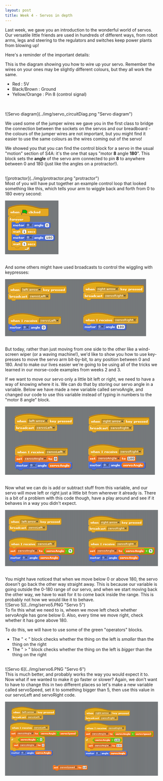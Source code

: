 ```yaml
---
layout: post
title: Week 4 - Servos in depth
---
```


Last week, we gave you an introduction to the wonderful world of servos. Our versatile little friends are used in hundreds of different ways, from robot arms, legs and steering to the regulators and switches keep power plants from blowing up!

Here's a reminder of the important details:

This is the diagram showing you how to wire up your servo. Remember the wires on your ones may be slightly different colours, but they all work the same.  

 - Red           : 5V
 - Black/Brown   : Ground
 - Yellow/Orange : Pin 8 (control signal)

<br>
<br>
![Servo diagram](../img/servo_circuitDiag.png "Servo diagram")

We used some of the jumper wires we gave you in the first class to bridge the connection between the sockets on the servos and our breadboard - the colours of the jumper wires are not important, but you might find it easier to use the same colours as the wires coming out of the servo!

We showed you that you can find the control block for a servo in the usual "motion" section of S4A: it's the one that says "motor **8** angle **180**". This block sets the **angle** of the servo arm connected to pin **8** to anywhere between 0 and 180 (just like the angles on a protractor!).

<br>
![protractor](../img/protractor.png "protractor")


<br>
Most of you will have put together an example control loop that looked something like this, which tells your arm to wiggle back and forth from 0 to 180 every second:


![servo wiggle](../img/servo_wiggle.PNG "servo wiggle")


<br>
And some others might have used broadcasts to control the wiggling with keypresses:


![Servo 1](../img/servo1.png "Servo 1")


<br>
But today, rather than just moving from one side to the other like a wind-screen wiper (or a waving machine!), we'd like to show you how to use key-presses to move the servo arm bit-by-bit, to any position between 0 and 180. And to make our lives easier we're going to be using all of the tricks we learned in our morse-code examples from weeks 2 and 3.


If we want to move our servo only a little bit left or right, we need to have a way of knowing where it is. We can do that by storing our servo angle in a variable. Below we have made a new variable called servoAngle, and changed our code to use this variable instead of typing in numbers to the "motor 8 angle" block.

![Servo 3](../img/servo3.png "Servo 3")


<br>
Now what we can do is add or subtract stuff from this variable, and our servo will move left or right just a little bit from wherever it already is. There is a bit of a problem with this code though, have a play around and see if it behaves in a way you didn't expect.

![Servo 4](../img/servo4.PNG "Servo 4")


<br>
You might have noticed that when we move below 0 or above 180, the servo doesn't go back the other way straight away. This is because our variable is going outside the 0-180 range of our servo, and when we start moving back the other way, we have to wait for it to come back inside the range. This is probably not how we would like it to behave.

<br>
![Servo 5](../img/servo5.PNG "Servo 5")


<br>
To fix this what we need to is, wheen we move left check whether servoAngle has gone below 0. Also, every time we move right, check whether it has gone above 180.


To do this, we will have to use some of the green "operators" blocks. 

  - The " < " block checks whether the thing on the left is *smaller* than the thing on the right
  - The " > " block checks whether the thing on the left is *bigger* than the thing on the right


<br>
![Servo 6](../img/servo6.PNG "Servo 6")


<br>
This is much better, and probably works the way you would expect it to. Now what if we wanted to make it go faster or slower? Again, we don't want to have to change this in two different places so let's make a new variable called servoSpeed, set it to something bigger than 5, then use this value in our servoLeft and servoRight code.

![Servo 7](../img/servo7.PNG "Servo 7")